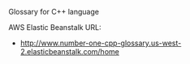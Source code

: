 Glossary for C++ language


AWS Elastic Beanstalk URL:
  - http://www.number-one-cpp-glossary.us-west-2.elasticbeanstalk.com/home
